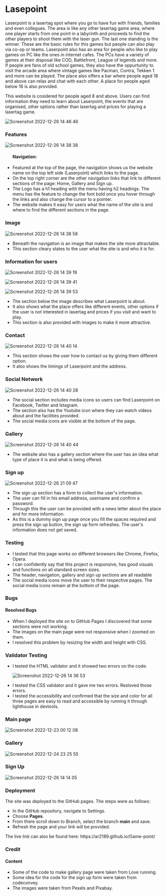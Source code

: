 # Lasepoint
Laserpoint is a lasertag spot where you go to have fun with friends, families and even collegues. The area is like any other lasertag game area,
where one player starts from one point in a labyrinth and proceeds to find the other players to shoot them with the laser gun. The last one standing
is the winner. These are the basic rules for this games but people can also play via co-op or teams.
Laserpoint also has an area for people who like to play games on PC like the ones in internet cafes. The PCs have a variety of games at their disposal like
COD, Battlefront, League of legends and more. If people are fans of old school games, they also have the oppurtunity to visit the arcade area where vintage 
games like Pacman, Contra, Tekken 1 and more can be played.
The place also offers a bar where people aged 18 and above can relax and chat with each other. A place for people aged below 18 is also provided.

This website is cosidered for people aged 8 and above.
Users can find information they need to learn about Laserpoint, the events that are organised, other options rather than lasertag and prices for playing
a lasertag game.


![Screenshot 2022-12-26 14 46 46](https://user-images.githubusercontent.com/112749480/209557120-363b4430-459f-42cc-adc7-1b55ba139a70.png)


<h3>Features</h3>

![Screenshot 2022-12-26 14 38 38](https://user-images.githubusercontent.com/112749480/209557478-cfc3047d-47bd-48bb-b975-c917343ecd54.png)

<ul>
<h4>Navigation:</h4>
<li>Featured at the top of the page, the navigation shows us the website name on the top left side (Laserpoint) which links to the page.</li>
<li>On the top right corner are the other navigation links that link to different sections of the page: Home, Gallery and Sign up.</li>
<li>The Logo has a h1 heading with the menu having h2 headings. The menu has the feature to change the font bold once you hover through the links and 
  also change the cursor to a pointer.</li>
<li>The website makes it easy for users what the name of the site is and where to find the different sections in the page.</li>
</ul>

<h3>Image</h3>

![Screenshot 2022-12-26 14 38 56](https://user-images.githubusercontent.com/112749480/209557340-7e0e0436-25e2-46f9-9669-047a7c1640b2.png)

<ul>
<li>Beneath the navigation is an image that makes the site more attractable.</li>
<li>This section cleary states to the user what the site is and who it is for.</li>
</ul>

<h3>Information for users</h3>

![Screenshot 2022-12-26 14 39 19](https://user-images.githubusercontent.com/112749480/209557559-62b6bd76-7393-4906-8cb7-32719f4e2aca.png)


![Screenshot 2022-12-26 14 39 41](https://user-images.githubusercontent.com/112749480/209557615-a3fe3f76-e780-4b77-8784-eace5010b530.png)


![Screenshot 2022-12-26 14 39 53](https://user-images.githubusercontent.com/112749480/209557620-fc345d6f-302e-427c-8794-d36531cc46ee.png)

<ul>
<li>The section below the image describes what Laserpoint is about.</li>
<li>It also shows what the place offers like different events, other options if the user is not interested in lasertag and prices if you visit and want to play.</li>
<li>This section is also provided with images to make it more attractive.</li>
</ul>

<h3>Contact</h3>

![Screenshot 2022-12-26 14 40 14](https://user-images.githubusercontent.com/112749480/209557626-d3bafb1c-bb7e-415d-8c59-39224230a639.png)

<ul>
<li>This section shows the user how to contact us by giving them different option.</li>
<li>It also shows the timings of Laserpoint and the address.</li>
</ul>

<h3>Social Network</h3>

![Screenshot 2022-12-26 14 40 28](https://user-images.githubusercontent.com/112749480/209557708-6d8e36d8-1036-412a-a31b-436a0b3c3268.png)

<ul>
<li>The social section includes media icons so users can find Laserpoint on Facebook, Twitter and Istagram.</li>
<li>The section also has the Youtube icon where they can watch videos about and the facilities provided.</li>
<li>The social media icons are visible at the bottom of the page.</li>
</ul>

<h3>Gallery</h3>

![Screenshot 2022-12-26 14 40 44](https://user-images.githubusercontent.com/112749480/209557733-89ef19fa-017a-46f5-9f77-f49043b57718.png)

<ul>
<li>The website also has a gallery section where the user has an idea what type of place it is and what is being offered.</li>
</ul>

<h3>Sign up</h3>

![Screenshot 2022-12-26 21 09 47](https://user-images.githubusercontent.com/112749480/209580588-6a1e76cb-b7ce-4917-9e1c-f15ca7b93bac.png)

<ul>
<li>The sign up section has a form to collect the user's information.</li>
<li>The user can fill in his email address, username and confirm a password.</li>
<li>Through this the user can be provided with a news letter about the place and for more information.</li>
<li>As this is a dummy sign up page once you fill the spaces required and press the sign up button, the sign up form refreshes.
The user's information does not get saved.</li>
</ul>

<h3>Testing</h3>
<ul>
<li>I tested that this page works on different browsers like Chrome, Firefox, Opera.</li>
<li>I can confidently say that this project is responsive, has good visuals and functions on all standard screen sizes.</li>
<li>The header, navigation, gallery and sign up sections are all readable</li>
<li>The social media icons move the user to their respective pages. The social media icons remain at the bottom of the page.</li>
</ul>

<h3>Bugs</h3>
<h4>Resolved Bugs</h4>
<ul>
<li>When I deployed the site on to GitHub Pages I discovered that some sections were not working.</li>
<li>The images on the main page were not responsive when I zoomed on them.</li>
<li>I resolved this problem by resizing the width and height with CSS.</li>
</ul>

<h3>Validator Testing</h3>
<ul>
<li>I tested the HTML validator and it showed two errors on the code:</li>
  
  ![Screenshot 2022-12-26 14 36 53](https://user-images.githubusercontent.com/112749480/209561698-ca257e04-746b-4dfe-9c23-dbb631c29307.png)

  
<li>I tested the CSS validator and it gave me two errors. Resloved those errors.
<li>I tested the accessibility and confirmed that the size and color for all three pages are easy to read and accessible by running it through lighthouse
  in devtools.</li>
</ul>

<h3>Main page</h3>

![Screenshot 2022-12-23 00 12 08](https://user-images.githubusercontent.com/112749480/209557820-0be3658a-374b-4a01-abe8-adef5f2e7b6e.png)

<h3>Gallery</h3>

![Screenshot 2022-12-24 23 25 55](https://user-images.githubusercontent.com/112749480/209557841-5521b738-eb25-469e-af4c-869129a2530a.png)

<h3>Sign Up</h3>

![Screenshot 2022-12-26 14 14 05](https://user-images.githubusercontent.com/112749480/209557845-a39dd3f5-5b08-4d20-b19d-8fe518d7c3b2.png)


<h3>Deployment</h3>
<p>The site was deployed to the GitHub pages. The steps were as follows:</p>
<ul>
<li>In the GitHub repository, navigate to Settings.</li>
<li>Choose <strong>Pages</strong>.</li>
<li>From there scroll down to Branch, select the branch <strong>main</strong> and save.</li>
<li>Refresh the page and your link will be provided.</li>
</ul>
<p>The live link can also be found here: https://ar2189.github.io/Game-point/</p>

<h3>Credit</h3>

<h4>Content</h4>
<ul>
<li>Some of the code to make gallery page were taken from Love running.</li>
<li>Some idea for the code for the sign up form were taken from codeconvey.</li>
<li>The images were taken from Pexels and Pixabay.
</ul>
